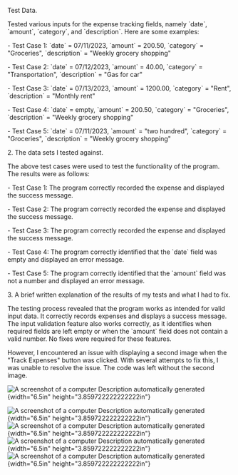 Test Data.

Tested various inputs for the expense tracking fields, namely \`date\`,
\`amount\`, \`category\`, and \`description\`. Here are some examples:

\- Test Case 1: \`date\` = 07/11/2023, \`amount\` = 200.50, \`category\`
= \"Groceries\", \`description\` = \"Weekly grocery shopping\"

\- Test Case 2: \`date\` = 07/12/2023, \`amount\` = 40.00, \`category\`
= \"Transportation\", \`description\` = \"Gas for car\"

\- Test Case 3: \`date\` = 07/13/2023, \`amount\` = 1200.00,
\`category\` = \"Rent\", \`description\` = \"Monthly rent\"

\- Test Case 4: \`date\` = empty, \`amount\` = 200.50, \`category\` =
\"Groceries\", \`description\` = \"Weekly grocery shopping\"

\- Test Case 5: \`date\` = 07/11/2023, \`amount\` = \"two hundred\",
\`category\` = \"Groceries\", \`description\` = \"Weekly grocery
shopping\"

2\. The data sets I tested against.

The above test cases were used to test the functionality of the program.
The results were as follows:

\- Test Case 1: The program correctly recorded the expense and displayed
the success message.

\- Test Case 2: The program correctly recorded the expense and displayed
the success message.

\- Test Case 3: The program correctly recorded the expense and displayed
the success message.

\- Test Case 4: The program correctly identified that the \`date\` field
was empty and displayed an error message.

\- Test Case 5: The program correctly identified that the \`amount\`
field was not a number and displayed an error message.

3\. A brief written explanation of the results of my tests and what I
had to fix.

The testing process revealed that the program works as intended for
valid input data. It correctly records expenses and displays a success
message. The input validation feature also works correctly, as it
identifies when required fields are left empty or when the \`amount\`
field does not contain a valid number. No fixes were required for these
features.

However, I encountered an issue with displaying a second image when the
\"Track Expenses\" button was clicked. With several attempts to fix
this, I was unable to resolve the issue. The code was left without the
second image.

![A screenshot of a computer Description automatically
generated](vertopal_3838d050ae7f4eea9913833b7cc54bea/media/image1.png){width="6.5in"
height="3.859722222222222in"}

![A screenshot of a computer Description automatically
generated](vertopal_3838d050ae7f4eea9913833b7cc54bea/media/image2.png){width="6.5in"
height="3.859722222222222in"}![A screenshot of a computer Description
automatically
generated](vertopal_3838d050ae7f4eea9913833b7cc54bea/media/image3.png){width="6.5in"
height="3.859722222222222in"}![A screenshot of a computer Description
automatically
generated](vertopal_3838d050ae7f4eea9913833b7cc54bea/media/image4.png){width="6.5in"
height="3.859722222222222in"}![A screenshot of a computer Description
automatically
generated](vertopal_3838d050ae7f4eea9913833b7cc54bea/media/image5.png){width="6.5in"
height="3.859722222222222in"}
